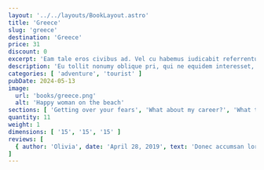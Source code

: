 ```yaml
---
layout: '../../layouts/BookLayout.astro'
title: 'Greece'
slug: 'greece'
destination: 'Greece'
price: 31
discount: 0
excerpt: 'Eam tale eros civibus ad. Vel cu habemus iudicabit referrentur, cu est autem omnesque. Dolorum accusamus at vel, duo putent accommodare ei. In veritus tacimates convenire mea, eam quas falli eripuit et. Ne graece audiam sea, fabellas urbanitas assueverit sea.'
description: 'Eu tollit nonumy oblique pri, qui ne equidem interesset, usu ea quando facilisi senserit. Eu sit aliquid vituperata omittantur. Eos in quis mundi, ne sit possit possim, eu sint viris quo. Facilis sensibus eam ea, elit ocurreret has. Quo ei corpora constituam, discere reprimique. No qui posse deseruisse. Cu vel choro iracundia, has cu modus mucius expetenda, oblique singulis eleifend an nec vitae impedit dignissim.'
categories: [ 'adventure', 'tourist' ]
pubDate: 2024-05-13
image:
  url: 'books/greece.png'
  alt: 'Happy woman on the beach'
sections: [ 'Getting over your fears', 'What about my career?', 'What to do about naysayers', 'Building self-confidence' ]
quantity: 11
weight: 1
dimensions: [ '15', '15', '15' ]
reviews: [
  { author: 'Olivia', date: 'April 28, 2019', text: 'Donec accumsan lorem leo, eu vehicula odio congue sit amet. Donec interdum eget est ac aliquam. Duis viverra vehicula odio, vitae mattis urna gravida nec. Nulla malesuada elit eget tortor tempor ultrices. Donec venenatis cursus risus. Duis vel suscipit orci, eget lacinia justo. Etiam nec neque in arcu elementum mollis.', rating: 5 }
]
---
```

